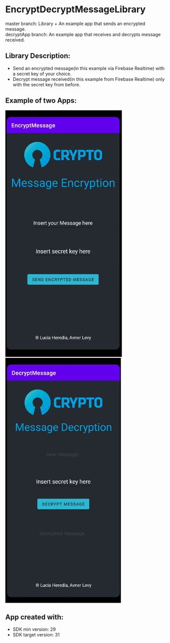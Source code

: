 # EncryptDecryptMessageLibrary


master branch: Library + An example app that sends an encrypted message.<br>
decryptApp branch: An example app that receives and decrypts message received.<br>


## Library Description:
- Send an encrypted message(in this example via Firebase Realtime) with a secret key of your choice.
- Decrypt message received(in this example from Firebase Realtime) only with the secret key from before.


## Example of two Apps:
 <img src = "ExampleApps/EncryptAppp.png"> <img src = "ExampleApps/DecryptApp.png">


## App created with:
* SDK min version: 29
* SDK target version: 31
